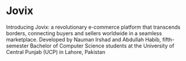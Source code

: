 # Jovix
Introducing Jovix: a revolutionary e-commerce platform that transcends borders, connecting buyers and sellers worldwide in a seamless marketplace. Developed by Nauman Irshad and Abdullah Habib, fifth-semester Bachelor of Computer Science students at the University of Central Punjab (UCP) in Lahore, Pakistan
